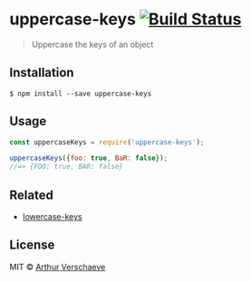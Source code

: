 # uppercase-keys [![Build Status](https://travis-ci.org/arthurvr/uppercase-keys.svg?branch=master)](https://travis-ci.org/arthurvr/uppercase-keys)

> Uppercase the keys of an object


## Installation

```
$ npm install --save uppercase-keys
```


## Usage

```js
const uppercaseKeys = require('uppercase-keys');

uppercaseKeys({foo: true, BaR: false});
//=> {FOO: true, BAR: false}
```


## Related

* [lowercase-keys](https://github.com/sindresorhus/lowercase-keys)


## License

MIT © [Arthur Verschaeve](http://arthurverschaeve.be)

